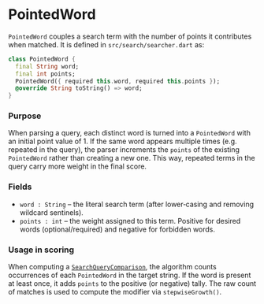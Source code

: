 # PointedWord

`PointedWord` couples a search term with the number of points it contributes when matched.  It is defined in `src/search/searcher.dart` as:

```dart
class PointedWord {
  final String word;
  final int points;
  PointedWord({ required this.word, required this.points });
  @override String toString() => word;
}
```

### Purpose

When parsing a query, each distinct word is turned into a `PointedWord` with an initial point value of 1.  If the same word appears multiple times (e.g. repeated in the query), the parser increments the `points` of the existing `PointedWord` rather than creating a new one.  This way, repeated terms in the query carry more weight in the final score.

### Fields

- `word : String` – the literal search term (after lower‑casing and removing wildcard sentinels).
- `points : int` – the weight assigned to this term.  Positive for desired words (optional/required) and negative for forbidden words.

### Usage in scoring

When computing a [`SearchQueryComparison`](./SearchQueryComparison.md), the algorithm counts occurrences of each `PointedWord` in the target string.  If the word is present at least once, it adds `points` to the positive (or negative) tally.  The raw count of matches is used to compute the modifier via `stepwiseGrowth()`.

